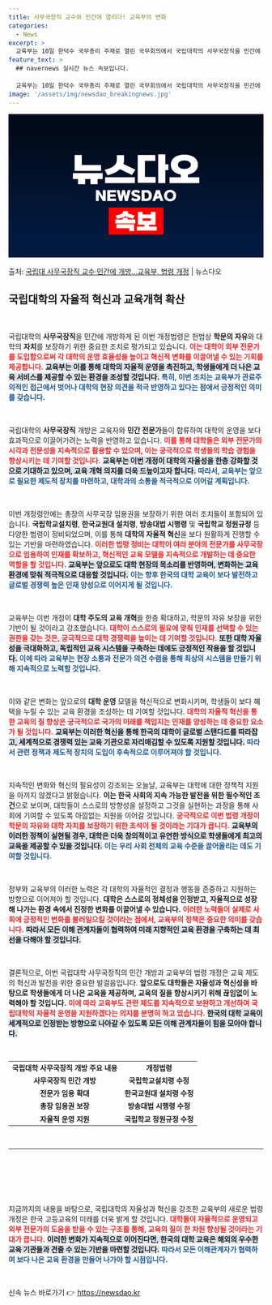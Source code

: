 ```yaml
---
title: 사무국장직 교수와 민간에 열리다! 교육부의 변화
categories:
  - News
excerpt: >
  교육부는 10일 한덕수 국무총리 주재로 열린 국무회의에서 국립대학의 사무국장직을 민간에 개방하는 내용을 담은…
feature_text: >
  ## navernews 실시간 뉴스 속보입니다.

  교육부는 10일 한덕수 국무총리 주재로 열린 국무회의에서 국립대학의 사무국장직을 민간에 개방하는 내용을 담은…
image: '/assets/img/newsdao_breakingnews.jpg'
---
```


![뉴스다오 속보](/assets/img/newsdao_breakingnews.jpg)

<p>출처: <a href="https://newsdao.kr/2481" rel="dofollow">국립대 사무국장직 교수·민간에 개방…교육부, 법령 개정</a> | 뉴스다오</p>

<h2 data-ke-size="size26">국립대학의 자율적 혁신과 교육개혁 확산</h2>

<p data-ke-size="size16">&nbsp;</p>

국립대학의 <b>사무국장직</b>을 민간에 개방하게 된 이번 개정법령은 헌법상 <b>학문의 자유</b>와 대학의 <b>자치</b>를 보장하기 위한 중요한 조치로 평가되고 있습니다. <b><span style="color: #ee2323;">이는 대학이 외부 전문가를 도입함으로써 각 대학의 운영 효율성을 높이고 혁신적 변화를 이끌어낼 수 있는 기회를 제공합니다.</span></b> <b><span style="background-color: #21538527;">교육부는 이를 통해 대학의 자율적 운영을 촉진하고, 학생들에게 더 나은 교육 서비스를 제공할 수 있는 환경을 조성할 것입니다.</span></b> <b><span style="color: #1a5490;">특히, 이번 조치는 교육부가 관료주의적인 접근에서 벗어나 대학의 현장 의견을 적극 반영하고 있다는 점에서 긍정적인 의미를 갖습니다.</span></b> 

<p data-ke-size="size16">&nbsp;</p>

국립대학의 <b>사무국장직</b> 개방은 교육자와 <b>민간 전문가</b>들이 합류하여 대학의 운영을 보다 효과적으로 이끌어가려는 노력을 반영하고 있습니다. <b><span style="color: #ee2323;">이를 통해 대학들은 외부 전문가의 시각과 전문성을 지속적으로 활용할 수 있으며, 이는 궁극적으로 학생들의 학습 경험을 향상시키는 데 기여할 것입니다.</span></b> <b><span style="background-color: #21538527;">교육부는 이번 개정이 대학의 자율성을 한층 강화할 것으로 기대하고 있으며, 교육 개혁 의지를 더욱 드높이고자 합니다.</span></b> <b><span style="color: #1a5490;">따라서, 교육부는 앞으로 필요한 제도적 장치를 마련하고, 대학과의 소통을 적극적으로 이어갈 계획입니다.</span></b> 

<p data-ke-size="size16">&nbsp;</p>

이번 개정령안에는 총장의 사무국장 임용권을 보장하기 위한 여러 조치들이 포함되어 있습니다. <b>국립학교설치령</b>, <b>한국교원대 설치령</b>, <b>방송대법 시행령</b> 및 <b>국립학교 정원규정</b> 등 다양한 법령이 정비되었으며, 이를 통해 <b>대학의 자율적 혁신</b>을 보다 원활하게 진행할 수 있는 기반을 마련하였습니다. <b><span style="color: #ee2323;">이러한 법령 정비는 대학이 여러 분야의 전문가를 사무국장으로 임용하여 인재를 확보하고, 혁신적인 교육 모델을 지속적으로 개발하는 데 중요한 역할을 할 것입니다.</span></b> <b><span style="background-color: #21538527;">교육부는 앞으로도 대학 현장의 목소리를 반영하며, 변화하는 교육 환경에 맞춰 적극적으로 대응할 것입니다.</span></b> <b><span style="color: #1a5490;">이는 향후 한국의 대학 교육이 보다 발전하고 글로벌 경쟁력 높은 인재 양성으로 이어지게 될 것입니다.</span></b> 

<p data-ke-size="size16">&nbsp;</p>

교육부는 이번 개정이 <b>대학 주도의 교육 개혁</b>을 한층 확대하고, 학문의 자유 보장을 위한 기반이 될 것이라고 강조했습니다. <b><span style="color: #ee2323;">대학이 스스로의 필요에 맞춰 인재를 선택할 수 있는 권한을 갖는 것은, 궁극적으로 대학 경쟁력을 높이는 데 기여할 것입니다.</span></b> <b><span style="background-color: #21538527;">또한 대학 자율성을 극대화하고, 독립적인 교육 시스템을 구축하는 데에도 긍정적인 작용을 할 것입니다.</span></b> <b><span style="color: #1a5490;">이에 따라 교육부는 현장 소통과 전문가 의견 수렴을 통해 최상의 시스템을 만들기 위해 지속적으로 노력할 것입니다.</span></b>

<p data-ke-size="size16">&nbsp;</p>

이와 같은 변화는 앞으로의 <b>대학 운영</b> 모델을 혁신적으로 변화시키며, 학생들이 보다 혜택을 누릴 수 있는 교육 환경을 조성하는 데 기여할 것입니다. <b><span style="color: #ee2323;">대학의 자율적 혁신을 통한 교육의 질 향상은 궁극적으로 국가의 미래를 책임지는 인재를 양성하는 데 중요한 요소가 될 것입니다.</span></b> <b><span style="background-color: #21538527;">교육부는 이러한 혁신을 통해 한국의 대학이 글로벌 스탠다드를 따라잡고, 세계적으로 경쟁력 있는 교육 기관으로 자리매김할 수 있도록 지원할 것입니다.</span></b> <b><span style="color: #1a5490;">따라서 관련 정책과 제도적 장치의 도입이 후속적으로 이루어져야 할 것입니다.</span></b> 

<p data-ke-size="size16">&nbsp;</p>

지속적인 변화와 혁신의 필요성이 강조되는 오늘날, 교육부는 대학에 대한 정책적 지원을 아끼지 않겠다고 밝혔습니다. <b>이는 한국 사회의 지속 가능한 발전을 위한 필수적인 조건</b>으로 보이며, 대학들이 스스로의 방향성을 설정하고 그것을 실현하는 과정을 통해 사회에 기여할 수 있도록 아낌없는 지원을 이어갈 것입니다. <b><span style="color: #ee2323;">궁극적으로 이번 법령 개정이 학문의 자유와 대학 자치를 보장하기 위한 초석이 될 것이라는 기대가 큽니다.</span></b> <b><span style="background-color: #21538527;">교육부의 이러한 정책이 실현될 경우, 대학은 더욱 창의적이고 유연한 방식으로 학생들에게 최고의 교육을 제공할 수 있을 것입니다.</span></b> <b><span style="color: #1a5490;">이는 우리 사회 전체의 교육 수준을 끌어올리는 데도 기여할 것입니다.</span></b> 

<p data-ke-size="size16">&nbsp;</p>

정부와 교육부의 이러한 노력은 각 대학의 자율적인 결정과 행동을 존중하고 지원하는 방향으로 이어져야 할 것입니다. <b>대학은 스스로의 정체성을 인정받고, 자율적으로 성장해 나가는 환경 속에서 진정한 변화를 이끌어낼 수 있습니다.</b> <b><span style="color: #ee2323;">이러한 노력들이 실제로 사회에 긍정적인 변화를 불러일으킬 것이라는 점에서, 교육부의 정책은 중요한 의미를 갖습니다.</span></b> <b><span style="background-color: #21538527;">따라서 모든 이해 관계자들이 협력하여 미래 지향적인 교육 환경을 구축하는 데 최선을 다해야 할 것입니다.</span></b>

<p data-ke-size="size16">&nbsp;</p>

결론적으로, 이번 국립대학 사무국장직의 민간 개방과 교육부의 법령 개정은 교육 제도의 혁신과 발전을 위한 중요한 발걸음입니다. <b>앞으로도 대학들은 자율성과 혁신성을 바탕으로 학생들에게 더 나은 교육을 제공하며, 교육의 질을 향상시키기 위해 끊임없이 노력해야 할 것입니다.</b> <b><span style="color: #ee2323;">이에 따라 교육부도 관련 제도를 지속적으로 보완하고 개선하여 국립대학의 자율적 운영을 지원하겠다는 의지를 분명히 하고 있습니다.</span></b> <b><span style="background-color: #21538527;">한국의 대학 교육이 세계적으로 인정받는 방향으로 나아갈 수 있도록 모든 이해 관계자들이 힘을 모아야 합니다.</span></b> 

<p data-ke-size="size16">&nbsp;</p>

<table style="width: 100%;">
  <tr>
    <td style="text-align: center; height: 17px;"><b>국립대학 사무국장직 개방 주요 내용</b></td>
    <td style="text-align: center; height: 17px;"><b>개정법령</b></td>
  </tr>
  <tr>
    <td style="text-align: center; height: 17px;"><b>사무국장직 민간 개방</b></td>
    <td style="text-align: center; height: 17px;"><b>국립학교설치령 수정</b></td>
  </tr>
  <tr>
    <td style="text-align: center; height: 17px;"><b>전문가 임용 확대</b></td>
    <td style="text-align: center; height: 17px;"><b>한국교원대 설치령 수정</b></td>
  </tr>
  <tr>
    <td style="text-align: center; height: 17px;"><b>총장 임용권 보장</b></td>
    <td style="text-align: center; height: 17px;"><b>방송대법 시행령 수정</b></td>
  </tr>
  <tr>
    <td style="text-align: center; height: 17px;"><b>자율적 운영 지원</b></td>
    <td style="text-align: center; height: 17px;"><b>국립학교 정원규정 수정</b></td>
  </tr>
</table>

<p data-ke-size="size16">&nbsp;</p>

<hr />
<p data-ke-size="size16">&nbsp;</p>
<p data-ke-size="size16">&nbsp;</p>
<p data-ke-size="size16">&nbsp;</p>

지금까지의 내용을 바탕으로, 국립대학의 자율성과 혁신을 강조한 교육부의 새로운 법령 개정은 한국 고등교육의 미래를 더욱 밝게 할 것입니다. <b><span style="color: #ee2323;">대학들이 자율적으로 운영되고 외부 전문가의 도움을 받을 수 있는 구조를 통해, 교육의 질이 한 차원 향상될 것이라는 기대가 큽니다.</span></b> <b><span style="background-color: #21538527;">이러한 변화가 지속적으로 이어진다면, 한국의 대학 교육은 해외의 우수한 교육 기관들과 견줄 수 있는 기반을 마련할 것입니다.</span></b> <b><span style="color: #1a5490;">따라서 모든 이해관계자가 협력하여 보다 나은 교육 환경을 만들어 나가야 할 시점입니다.</span></b> 

<p data-ke-size="size16">&nbsp;</p> 

신속 뉴스 바로가기 👉 <a href="https://newsdao.kr" rel="dofollow">https://newsdao.kr</a>


